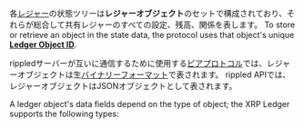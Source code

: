 各[レジャー](ledgers.html)の状態ツリーは**レジャーオブジェクト**のセットで構成されており、それらが総合して共有レジャーのすべての設定、残高、関係を表します。 To store or retrieve an object in the state data, the protocol uses that object's unique **[Ledger Object ID](ledger-object-ids.html)**.

rippledサーバーが互いに通信するために使用する[ピアプロトコル](peer-protocol.html)では、レジャーオブジェクトは生[バイナリーフォーマット](serialization.html)で表されます。 rippled APIでは、レジャーオブジェクトはJSONオブジェクトとして表されます。

A ledger object's data fields depend on the type of object; the XRP Ledger supports the following types:
